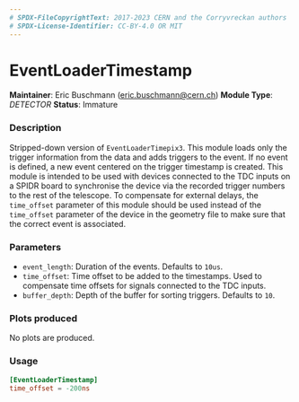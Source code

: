 ```yaml
---
# SPDX-FileCopyrightText: 2017-2023 CERN and the Corryvreckan authors
# SPDX-License-Identifier: CC-BY-4.0 OR MIT
---
```

# EventLoaderTimestamp
**Maintainer**: Eric Buschmann (eric.buschmann@cern.ch)
**Module Type**: *DETECTOR*
**Status**: Immature

### Description
Stripped-down version of `EventLoaderTimepix3`. This module loads only the trigger information from the data and adds triggers to the event.
If no event is defined, a new event centered on the trigger timestamp is created. This module is intended to be used with devices connected to the TDC inputs on a SPIDR board
to synchronise the device via the recorded trigger numbers to the rest of the telescope. To compensate for external delays, the `time_offset` parameter of this module should be used
instead of the `time_offset` parameter of the device in the geometry file to make sure that the correct event is associated.

### Parameters
* `event_length`: Duration of the events. Defaults to `10us`.
* `time_offset`: Time offset to be added to the timestamps. Used to compensate time offsets for signals connected to the TDC inputs.
* `buffer_depth`: Depth of the buffer for sorting triggers. Defaults to `10`.


### Plots produced

No plots are produced.

### Usage
```toml
[EventLoaderTimestamp]
time_offset = -200ns

```
